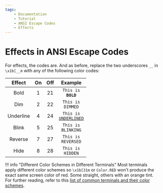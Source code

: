 ```yaml
---
tags:
    - Documentation
    - Tutorial
    - ANSI Escape Codes
    - Effects
---
```


# Effects in ANSI Escape Codes
For effects, the codes are. And as before, replace the two underscores `__` in `\x1b[__m` with any of the following color codes:

| Effect    | On  | Off | Example |
| :-------: | :-: | :-: | :-----: |
| Bold      | 1   | 21  | <code>This is <strong>BOLD</strong></code> |
| Dim       | 2   | 22  | <code>This is <span class="effect-dimmed">DIMMED</span></code> |
| Underline | 4   | 24  | <code>This is <u>UNDERLINED</u></code> |
| Blink     | 5   | 25  | <code>This is <span class="effect-blinking">BLINKING</span></code> |
| Reverse   | 7   | 27  | <code>This is <span class="bg-bright-white">REVERSED</span></code> |
| Hide      | 8   | 28  | <code>This is <span class="effect-hidden">HIDDEN</span></code> |

!!! info "Different Color Schemes in Different Terminals"
    Most terminals apply different color schemes so `\x1b[31m` or `Color.RED` won't produce the exact same screen color of red. Some straight, others with an orange tint. For further reading, refer to this [list of common terminals and their color schemes](https://en.wikipedia.org/wiki/ANSI_escape_code#3-bit_and_4-bit).
